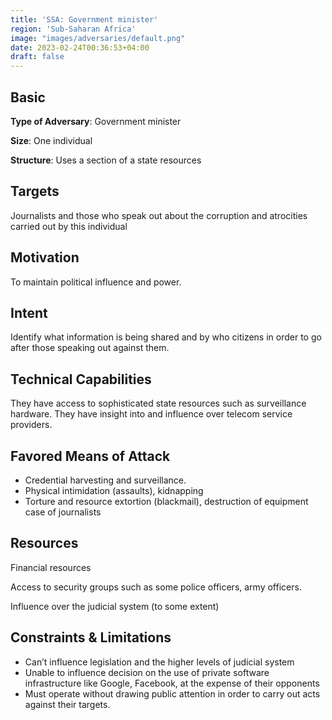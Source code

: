 ```yaml
---
title: 'SSA: Government minister'
region: 'Sub-Saharan Africa'
image: "images/adversaries/default.png"
date: 2023-02-24T00:36:53+04:00
draft: false
---
```


## Basic

**Type of Adversary**: Government minister

**Size**: One individual

**Structure**: Uses a section of a state resources


## Targets

Journalists and those who speak out about the corruption and atrocities carried
out by this individual


## Motivation

To maintain political influence and power.


## Intent

Identify what information is being shared and by who citizens in order to go
after those speaking out against them.


## Technical Capabilities

They have access to sophisticated state resources such as surveillance
hardware. They have insight into and influence over telecom service providers.


## Favored Means of Attack

- Credential harvesting and surveillance.
- Physical intimidation (assaults), kidnapping
- Torture and resource extortion (blackmail), destruction of equipment case of journalists


## Resources

Financial resources

Access to security groups such as some police officers, army officers.

Influence over the judicial system (to some extent)


## Constraints & Limitations

- Can’t influence legislation and the higher levels of judicial system
- Unable to influence decision on the use of private software infrastructure like Google, Facebook, at the expense of their opponents
- Must operate without drawing public attention in order to carry out acts against their targets.
